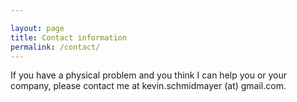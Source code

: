 ```yaml
---

layout: page
title: Contact information
permalink: /contact/
---
```


If you have a physical problem and you think I can help you or your company, please contact me at kevin.schmidmayer (at) gmail.com.